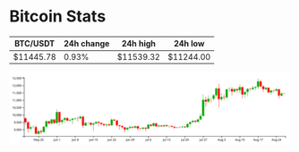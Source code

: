 # Bitcoin Stats

BTC/USDT|24h change|24h high|24h low|
|---|---|---|---|
|$11445.78|0.93%|$11539.32|$11244.00|

<img src="./chart.svg">
